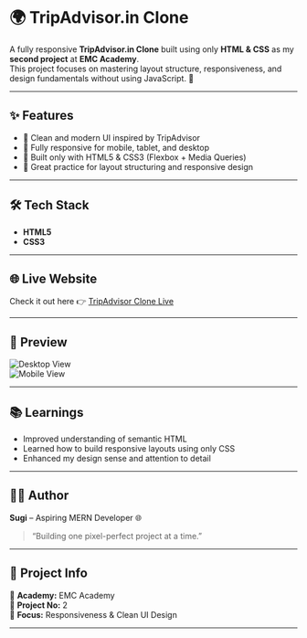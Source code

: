 # 🌍 TripAdvisor.in Clone  

A fully responsive **TripAdvisor.in Clone** built using only **HTML & CSS** as my **second project** at **EMC Academy**.  
This project focuses on mastering layout structure, responsiveness, and design fundamentals without using JavaScript. 🚀  

---

## ✨ Features  
- 🎨 Clean and modern UI inspired by TripAdvisor  
- 📱 Fully responsive for mobile, tablet, and desktop  
- 🧩 Built only with HTML5 & CSS3 (Flexbox + Media Queries)  
- 🧠 Great practice for layout structuring and responsive design  

---

## 🛠️ Tech Stack  
- **HTML5**  
- **CSS3**

---

## 🌐 Live Website  
Check it out here 👉 [TripAdvisor Clone Live](https://jacksparrow7-coder.github.io/tripadvisorclone-emc/)  

---

## 📸 Preview  
![Desktop View](images/desktop-view.png)  
![Mobile View](images/mobile-view.png)  

---

## 📚 Learnings  
- Improved understanding of semantic HTML  
- Learned how to build responsive layouts using only CSS  
- Enhanced my design sense and attention to detail  

---

## 🧑‍💻 Author  
**Sugi** – Aspiring MERN Developer 🌐  
> “Building one pixel-perfect project at a time.”  

---

## 📎 Project Info  
📍 **Academy:** EMC Academy  
📆 **Project No:** 2  
🎯 **Focus:** Responsiveness & Clean UI Design  

---
